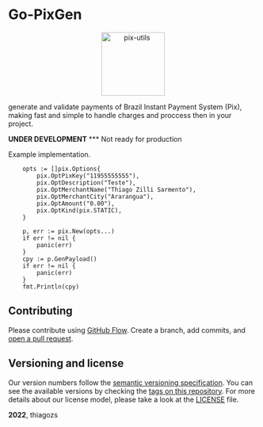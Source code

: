 # Go-PixGen

<p align="center"><img alt="pix-utils" src="https://raw.githubusercontent.com/thiagozs/go-pixgen/main/assets/logo-pix.png" width="128px" /></p>

generate and validate payments of Brazil Instant Payment System (Pix), making fast and simple to handle charges and proccess then in your project.

**UNDER DEVELOPMENT** *** Not ready for production

Example implementation.
```golang
	opts := []pix.Options{
		pix.OptPixKey("11955555555"),
		pix.OptDescription("Teste"),
		pix.OptMerchantName("Thiago Zilli Sarmento"),
		pix.OptMerchantCity("Ararangua"),
		pix.OptAmount("0.00"),
		pix.OptKind(pix.STATIC),
	}

	p, err := pix.New(opts...)
	if err != nil {
		panic(err)
	}
	cpy := p.GenPayload()
	if err != nil {
		panic(err)
	}
	fmt.Println(cpy)
```

## Contributing

Please contribute using [GitHub Flow](https://guides.github.com/introduction/flow). Create a branch, add commits, and [open a pull request](https://github.com/thiagozs/go-genpix/compare).

## Versioning and license

Our version numbers follow the [semantic versioning specification](http://semver.org/). You can see the available versions by checking the [tags on this repository](https://github.com/thiagozs/go-pixgen/tags). For more details about our license model, please take a look at the [LICENSE](LICENSE) file.

**2022**, thiagozs